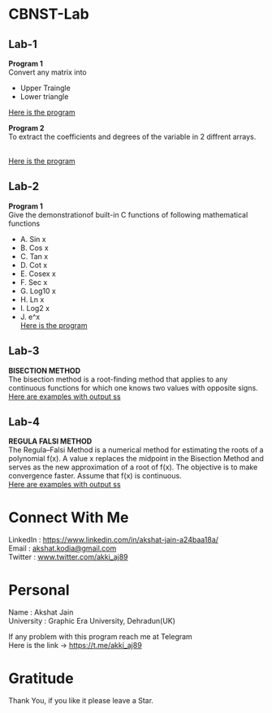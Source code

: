 # CBNST-Lab

## Lab-1
**Program 1** </br>Convert any matrix into 
* Upper Traingle
* Lower triangle</br>

[Here is the program](https://github.com/akshatprogrammer/CBNST-Lab/blob/main/UpperAndLowerTriangle.cpp)</br>

**Program 2** </br>To extract the coefficients and degrees of the variable in 2 diffrent arrays.

</br>[Here is the program](https://github.com/akshatprogrammer/CBNST-Lab/blob/main/DegreeAndCoeffecient.cpp)

## Lab-2
**Program 1**</br>Give the demonstrationof built-in C functions of following mathematical functions
* A. Sin x
* B. Cos x
* C. Tan x
* D. Cot x
* E. Cosex x
* F. Sec x
* G. Log10 x
* H. Ln x
* I. Log2 x
* J. e^x
</br>[Here is the program](https://github.com/akshatprogrammer/CBNST-Lab/blob/main/UseOfMathematicalFunctions.cpp)


## Lab-3
**BISECTION METHOD**</br>
The bisection method is a root-finding method that applies to any continuous functions for which one knows two values with opposite signs.
</br>[Here are examples with output ss](https://github.com/akshatprogrammer/CBNST-Lab/tree/Bisection/Bisection)

## Lab-4
**REGULA FALSI METHOD**</br>
The Regula–Falsi Method is a numerical method for estimating the roots of a polynomial f(x). A value x replaces the midpoint in the Bisection Method and serves as the new approximation of a root of f(x). The objective is to make convergence faster. Assume that f(x) is continuous.
</br>[Here are examples with output ss](https://github.com/akshatprogrammer/CBNST-Lab/tree/Root-Finding-Methods/Regula%20Falsi)

# Connect With Me
LinkedIn : https://www.linkedin.com/in/akshat-jain-a24baa18a/<br/>
Email : akshat.kodia@gmail.com<br/>
Twitter : www.twitter.com/akki_aj89<br/>

# Personal
Name : Akshat Jain<br/>
University : Graphic Era University, Dehradun(UK)

If any problem with this program reach me at Telegram<br/>
Here is the link -> https://t.me/akki_aj89

# Gratitude
Thank You, if you like it please leave a Star.

